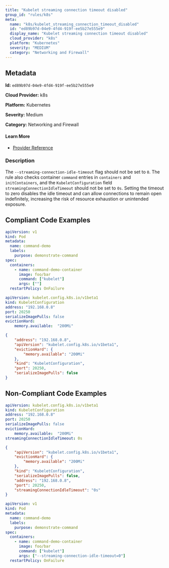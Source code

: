 ```yaml
---
title: "Kubelet streaming connection timeout disabled"
group_id: "rules/k8s"
meta:
  name: "k8s/kubelet_streaming_connection_timeout_disabled"
  id: "ed89b97d-04e9-4fd4-919f-ee5b27e555e9"
  display_name: "Kubelet streaming connection timeout disabled"
  cloud_provider: "k8s"
  platform: "Kubernetes"
  severity: "MEDIUM"
  category: "Networking and Firewall"
---
```

## Metadata

**Id:** `ed89b97d-04e9-4fd4-919f-ee5b27e555e9`

**Cloud Provider:** k8s

**Platform:** Kubernetes

**Severity:** Medium

**Category:** Networking and Firewall

#### Learn More

 - [Provider Reference](https://kubernetes.io/docs/tasks/inject-data-application/define-command-argument-container/)

### Description

 The `--streaming-connection-idle-timeout` flag should not be set to `0`. The rule also checks container `command` entries in `containers` and `initContainers`, and the `KubeletConfiguration` field `streamingConnectionIdleTimeout` should not be set to `0s`. Setting the timeout to zero disables the idle timeout and can allow connections to remain open indefinitely, increasing the risk of resource exhaustion or unintended exposure.


## Compliant Code Examples
```yaml
apiVersion: v1
kind: Pod
metadata:
  name: command-demo
  labels:
    purpose: demonstrate-command
spec:
  containers:
    - name: command-demo-container
      image: foo/bar
      command: ["kubelet"]
      args: [""]
  restartPolicy: OnFailure

```

```yaml
apiVersion: kubelet.config.k8s.io/v1beta1
kind: KubeletConfiguration
address: "192.168.0.8"
port: 20250
serializeImagePulls: false
evictionHard:
    memory.available:  "200Mi"

```

```json
{
    "address": "192.168.0.8",
    "apiVersion": "kubelet.config.k8s.io/v1beta1",
    "evictionHard": {
        "memory.available": "200Mi"
    },
    "kind": "KubeletConfiguration",
    "port": 20250,
    "serializeImagePulls": false
}

```
## Non-Compliant Code Examples
```yaml
apiVersion: kubelet.config.k8s.io/v1beta1
kind: KubeletConfiguration
address: "192.168.0.8"
port: 20250
serializeImagePulls: false
evictionHard:
    memory.available:  "200Mi"
streamingConnectionIdleTimeout: 0s

```

```json
{
    "apiVersion": "kubelet.config.k8s.io/v1beta1",
    "evictionHard": {
        "memory.available": "200Mi"
    },
    "kind": "KubeletConfiguration",
    "serializeImagePulls": false,
    "address": "192.168.0.8",
    "port": 20250,
    "streamingConnectionIdleTimeout": "0s"
}

```

```yaml
apiVersion: v1
kind: Pod
metadata:
  name: command-demo
  labels:
    purpose: demonstrate-command
spec:
  containers:
    - name: command-demo-container
      image: foo/bar
      command: ["kubelet"]
      args: ["--streaming-connection-idle-timeout=0"]
  restartPolicy: OnFailure

```